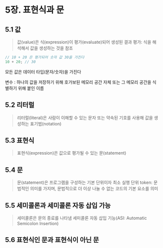 # 5장. 표현식과 문

## 5.1 값

> 값(value)은 식(expression)이 평가(evaluate)되어 생성된 결과 평가: 식을 해석해서 값을 생성하는 것을 참조

```javascript
// 10 + 20 은 평가되어 숫자 값 30을 가진다
10 + 20; // 30
```

모든 값은 데이터 타입(문자/숫자)을 가진다

변수 : 하나의 값을 저장하기 위해 호가보된 메모리 공간 자체 또는 그 메모리 공간을 식별하기 위해 붙인 이름





## 5.2 리터럴

> 리터럴(literal)은 사람이 이해할 수 있는 문자 또는 약속된 기호를 사용해 값을 생성하는 표기법(notation)

## 5.3 표현식

> 표현식(expression)은 값으로 평가될 수 있는 문(statement)

## 5.4 문

> 문(statement)은 프로그램을 구성하는 기본 단위이자 최소 실행 단위 token: 문법적인 의미를 가지며, 문법적으로 더 이상 나눌 수 없는 코드의 기본 요소를 의미

## 5.5 세미콜론과 세미콜론 자동 삽입 가능

> 세미콜론은 문의 종료를 나타냄 세미콜론 자동 삽입 기능(ASI: Automatic Semicolon Insertion)

## 5.6 표현식인 문과 표현식이 아닌 문

> 